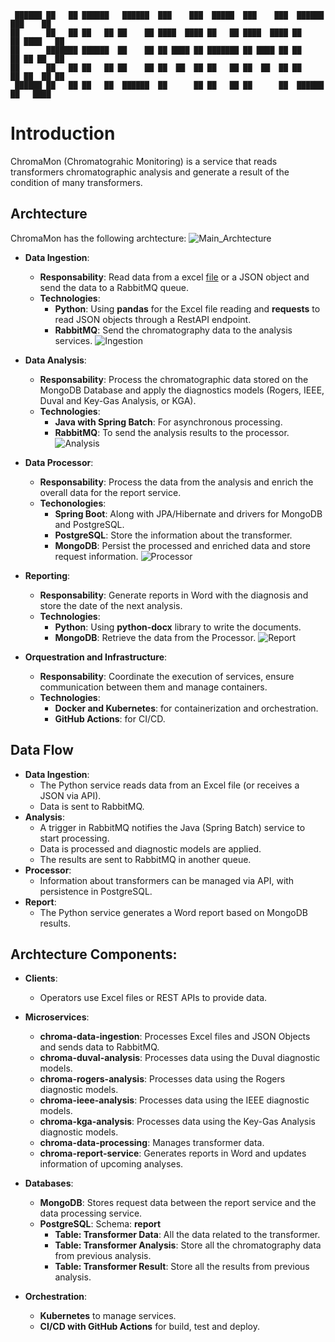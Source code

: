 ```
 ██████ ██   ██ ██████   ██████  ███    ███  █████  ███    ███  ██████  ███    ██ 
██      ██   ██ ██   ██ ██    ██ ████  ████ ██   ██ ████  ████ ██    ██ ████   ██ 
██      ███████ ██████  ██    ██ ██ ████ ██ ███████ ██ ████ ██ ██    ██ ██ ██  ██ 
██      ██   ██ ██   ██ ██    ██ ██  ██  ██ ██   ██ ██  ██  ██ ██    ██ ██  ██ ██ 
 ██████ ██   ██ ██   ██  ██████  ██      ██ ██   ██ ██      ██  ██████  ██   ████ 
```

# Introduction
ChromaMon (Chromatograhic Monitoring) is a service that reads transformers chromatographic analysis and generate a result of the condition of many transformers.

## Archtecture
ChromaMon has the following archtecture:
![Main_Archtecture](archtecture/Chromamon%20Data%20Flow.png)
 * **Data Ingestion**:
    + **Responsability**: Read data from a excel [file](/templates/Analysis%20spreadsheet%20template.xlsx) or a JSON object and send the data to a RabbitMQ queue.
    + **Technologies**: 
        + **Python**: Using **pandas** for the Excel file reading and **requests** to read JSON objects through a RestAPI endpoint.
        + **RabbitMQ**: Send the chromatography data to the analysis services.
        ![Ingestion](archtecture/Data%20Ingestion%20Data%20Flow.png)

* **Data Analysis**:
    + **Responsability**: Process the chromatographic data stored on the MongoDB Database and apply the diagnostics models (Rogers, IEEE, Duval and Key-Gas Analysis, or KGA).
    + **Technologies**:
        + **Java with Spring Batch**: For asynchronous processing.
        + **RabbitMQ**: To send the analysis results to the processor.
        ![Analysis](archtecture/Data%20Analysis%20Data%20Flow.png)

* **Data Processor**:
    + **Responsability**: Process the data from the analysis and enrich the overall data for the report service.
    + **Techonologies**:
        + **Spring Boot**: Along with JPA/Hibernate and drivers for MongoDB and PostgreSQL.
        + **PostgreSQL**: Store the information about the transformer.
        + **MongoDB**: Persist the processed and enriched data and store request information.
        ![Processor](archtecture/Data%20Processing%20Data%20Flow.png)

* **Reporting**:
    + **Responsability**: Generate reports in Word with the diagnosis and store the date of the next analysis.
    + **Technologies**: 
        + **Python**: Using **python-docx** library to write the documents.
        + **MongoDB**: Retrieve the data from the Processor.
        ![Report](archtecture/Data%20Report%20Data%20Flow.png)

* **Orquestration and Infrastructure**:
    + **Responsability**: Coordinate the execution of services, ensure communication between them and manage containers.
    + **Technologies**: 
        + **Docker and Kubernetes**: for containerization and orchestration.
        + **GitHub Actions**: for CI/CD.


## Data Flow

* **Data Ingestion**:
    + The Python service reads data from an Excel file (or receives a JSON via API).
    + Data is sent to RabbitMQ.
* **Analysis**:
    + A trigger in RabbitMQ notifies the Java (Spring Batch) service to start processing.
    + Data is processed and diagnostic models are applied.
    + The results are sent to RabbitMQ in another queue.
* **Processor**:
    + Information about transformers can be managed via API, with persistence in PostgreSQL.
* **Report**:
    + The Python service generates a Word report based on MongoDB results.

## Archtecture Components:

* **Clients**:
    + Operators use Excel files or REST APIs to provide data.

* **Microservices**:
    + **chroma-data-ingestion**: Processes Excel files and JSON Objects and sends data to RabbitMQ.
    + **chroma-duval-analysis**: Processes data using the Duval diagnostic models.
    + **chroma-rogers-analysis**: Processes data using the Rogers diagnostic models.
    + **chroma-ieee-analysis**: Processes data using the IEEE diagnostic models.
    + **chroma-kga-analysis**: Processes data using the Key-Gas Analysis diagnostic models.
    + **chroma-data-processing**: Manages transformer data.
    + **chroma-report-service**: Generates reports in Word and updates information of upcoming analyses.

* **Databases**:

    + **MongoDB**: Stores request data between the report service and the data processing service.
    + **PostgreSQL**: Schema: **report**
        + **Table: Transformer Data**: All the data related to the transformer.
        + **Table: Transformer Analysis**: Store all the chromatography data from previous analysis.
        + **Table: Transformer Result**: Store all the results from previous analysis.

* **Orchestration**:

    + **Kubernetes** to manage services.
    + **CI/CD with GitHub Actions** for build, test and deploy.